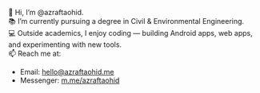 👋 Hi, I’m @azraftaohid.  
📚 I’m currently pursuing a degree in Civil & Environmental Engineering.  
💻 Outside academics, I enjoy coding — building Android apps, web apps, and experimenting with new tools.  
📫 Reach me at:  
- Email: [hello@azraftaohid.me](mailto:hello@azraftaohid.me)  
- Messenger: [m.me/azraftaohid](https://m.me/azraftaohid)  

<!---
azraftaohid/azraftaohid is a ✨ special ✨ repository because its `README.md` (this file) appears on your GitHub profile.
You can click the Preview link to take a look at your changes.
--->
